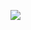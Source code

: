 <a href="http://klcohen.com" target="_blank"><img src="http://www.korenlc.com/wp-content/uploads/2014/10/cropped-header3.png"></a>